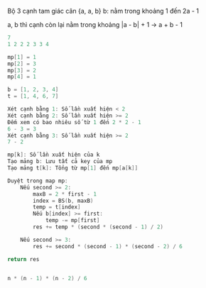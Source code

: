 Bộ 3 cạnh tam giác cân {a, a, b}
b: nằm trong khoảng 1 đến 2a - 1

a, b thì cạnh còn lại nằm trong khoảng |a - b| + 1 -> a + b - 1

```cpp
7
1 2 2 2 3 3 4

mp[1] = 1
mp[2] = 3
mp[3] = 2
mp[4] = 1

b = [1, 2, 3, 4]
t = [1, 4, 6, 7]

Xét cạnh bằng 1: Số lần xuất hiện < 2
Xét cạnh bằng 2: Số lần xuất hiện >= 2
Đếm xem có bao nhiêu số từ 1 đến 2 * 2 - 1
6 - 3 = 3
Xét cạnh bằng 3: Số lần xuất hiện >= 2
7 - 2

mp[k]: Số lần xuất hiện của k
Tạo mảng b: Lưu tất cả key của mp
Tạo mảng t[k]: Tổng từ mp[1] đến mp[a[k]]

Duyệt trong map mp:
    Nếu second >= 2:
        maxB = 2 * first - 1
        index = BS(b, maxB)
        temp = t[index]
        Nếu b[index] >= first:
            temp -= mp[first]
        res += temp * (second * (second - 1) / 2)

    Nếu second >= 3:
        res += second * (second - 1) * (second - 2) / 6

return res
        

n * (n - 1) * (n - 2) / 6
```
